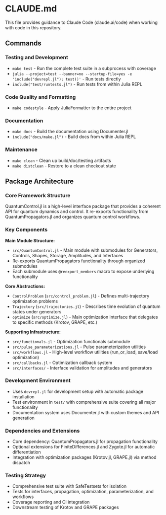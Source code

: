 # CLAUDE.md

This file provides guidance to Claude Code (claude.ai/code) when working with code in this repository.

## Commands

### Testing and Development
- `make test` - Run the complete test suite in a subprocess with coverage
- `julia --project=test --banner=no --startup-file=yes -e 'include("devrepl.jl"); test()'` - Run tests directly
- `include("test/runtests.jl")` - Run tests from within Julia REPL

### Code Quality and Formatting
- `make codestyle` - Apply JuliaFormatter to the entire project

### Documentation
- `make docs` - Build the documentation using Documenter.jl
- `include("docs/make.jl")` - Build docs from within Julia REPL

### Maintenance
- `make clean` - Clean up build/doc/testing artifacts
- `make distclean` - Restore to a clean checkout state

## Package Architecture

### Core Framework Structure
QuantumControl.jl is a high-level interface package that provides a coherent API for quantum dynamics and control. It re-exports functionality from QuantumPropagators.jl and organizes quantum control workflows.

### Key Components

**Main Module Structure:**
- `src/QuantumControl.jl` - Main module with submodules for Generators, Controls, Shapes, Storage, Amplitudes, and Interfaces
- Re-exports QuantumPropagators functionality through organized submodules
- Each submodule uses `@reexport_members` macro to expose underlying functionality

**Core Abstractions:**
- `ControlProblem` (`src/control_problem.jl`) - Defines multi-trajectory optimization problems
- `Trajectory` (`src/trajectories.jl`) - Describes time evolution of quantum states under generators
- `optimize` (`src/optimize.jl`) - Main optimization interface that delegates to specific methods (Krotov, GRAPE, etc.)

**Supporting Infrastructure:**
- `src/functionals.jl` - Optimization functionals submodule
- `src/pulse_parameterizations.jl` - Pulse parameterization utilities
- `src/workflows.jl` - High-level workflow utilities (run_or_load, save/load optimization)
- `src/callbacks.jl` - Optimization callback system
- `src/interfaces/` - Interface validation for amplitudes and generators

### Development Environment
- Uses `devrepl.jl` for development setup with automatic package installation
- Test environment in `test/` with comprehensive suite covering all major functionality
- Documentation system uses Documenter.jl with custom themes and API generation

### Dependencies and Extensions
- Core dependency: QuantumPropagators.jl for propagation functionality
- Optional extensions for FiniteDifferences.jl and Zygote.jl for automatic differentiation
- Integration with optimization packages (Krotov.jl, GRAPE.jl) via method dispatch

### Testing Strategy
- Comprehensive test suite with SafeTestsets for isolation
- Tests for interfaces, propagation, optimization, parameterization, and workflows
- Coverage reporting and CI integration
- Downstream testing of Krotov and GRAPE packages
